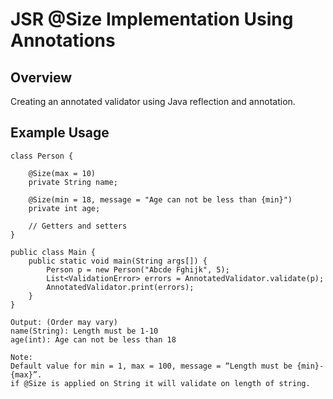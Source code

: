 # JSR @Size Implementation Using Annotations
## Overview 
Creating an annotated validator using Java reflection and annotation.
## Example Usage

```
class Person {

    @Size(max = 10)
    private String name;

    @Size(min = 18, message = "Age can not be less than {min}")
    private int age;

    // Getters and setters
}

public class Main {
    public static void main(String args[]) {
        Person p = new Person("Abcde Fghijk", 5);
        List<ValidationError> errors = AnnotatedValidator.validate(p);
        AnnotatedValidator.print(errors);
    }
}

Output: (Order may vary) 
name(String): Length must be 1-10
age(int): Age can not be less than 18

Note:
Default value for min = 1, max = 100, message = “Length must be {min}-{max}”.
if @Size is applied on String it will validate on length of string.
```
